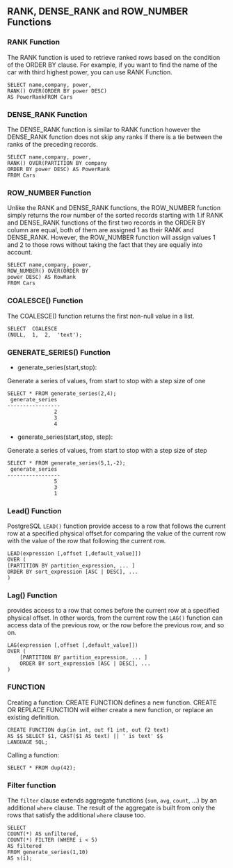 ﻿## RANK, DENSE_RANK and ROW_NUMBER Functions

### RANK Function

The RANK function is used to retrieve ranked rows based on the condition of the ORDER BY clause. 
For example, if you want to find the name of the car with third highest power, you can use RANK Function.

    SELECT name,company, power,
    RANK() OVER(ORDER BY power DESC)
    AS PowerRankFROM Cars
### DENSE_RANK Function

The DENSE_RANK function is similar to RANK function however the DENSE_RANK function does not skip any ranks if there is a tie between the ranks of the preceding records.

    SELECT name,company, power,
    RANK() OVER(PARTITION BY company 
    ORDER BY power DESC) AS PowerRank
    FROM Cars
### ROW_NUMBER Function
Unlike the RANK and DENSE_RANK functions, the ROW_NUMBER function simply returns the row number of the sorted records starting with 1.if RANK and DENSE_RANK functions of the first two records in the ORDER BY column are equal, both of them are assigned 1 as their RANK and DENSE_RANK. However, the ROW_NUMBER function will assign values 1 and 2 to those rows without taking the fact that they are equally into account.

    SELECT name,company, power,
    ROW_NUMBER() OVER(ORDER BY
    power DESC) AS RowRank
    FROM Cars

### COALESCE() Function

The COALESCE() function returns the first non-null value in a list.
>
	SELECT  COALESCE
	(NULL,  1,  2,  'text');

### GENERATE_SERIES() Function

 - generate_series(start,stop):

Generate a series of values, from  start  to  stop  with a step size of one
>
	SELECT * FROM generate_series(2,4);
	 generate_series
	-----------------
	               2
	               3
	               4

 - generate_series(start,stop, step):

Generate a series of values, from start to stop with a step size of step
>
	SELECT * FROM generate_series(5,1,-2);
	 generate_series
	-----------------
	               5
	               3
	               1

### Lead() Function
PostgreSQL `LEAD()` function provide access to a row that follows the current row at a specified physical offset.for comparing the value of the current row with the value of the row that following the current row.

>
	LEAD(expression [,offset [,default_value]]) 
	OVER (
	[PARTITION BY partition_expression, ... ]
	ORDER BY sort_expression [ASC | DESC], ...
	)

### Lag() Function
provides access to a row that comes before the current row at a specified physical offset. In other words, from the current row the `LAG()` function can access data of the previous row, or the row before the previous row, and so on.
>
	LAG(expression [,offset [,default_value]]) 
	OVER (
	    [PARTITION BY partition_expression, ... ]
	    ORDER BY sort_expression [ASC | DESC], ...
	)


### FUNCTION 

Creating a function:
CREATE FUNCTION defines a new function. CREATE OR REPLACE FUNCTION will either create a new function, or replace an existing definition.
>
	CREATE FUNCTION dup(in int, out f1 int, out f2 text)
	AS $$ SELECT $1, CAST($1 AS text) || ' is text' $$
	LANGUAGE SQL;
Calling a function:
>
	SELECT * FROM dup(42);

### Filter function
The `filter` clause extends aggregate functions (`sum`, `avg`, `count`, …) by an additional `where` clause. The result of the aggregate is built from only the rows that satisfy the additional `where` clause too.

>
	SELECT  
	COUNT(*) AS unfiltered,  
	COUNT(*) FILTER (WHERE i < 5) 
	AS filtered
	FROM generate_series(1,10) 
	AS s(i);








